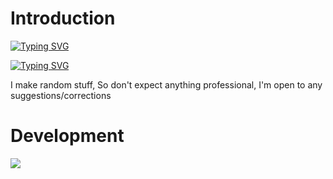 # Introduction
[![Typing SVG](https://readme-typing-svg.demolab.com?font=Fira+Code&pause=1000&color=F7F7F7&random=false&width=435&lines=Hey%2C+I'm+a+C%2CRust+and+Python+%22Dev%22;Still+looking+for+a+new+hyperfixation)](https://git.io/typing-svg)

[![Typing SVG](https://readme-typing-svg.demolab.com?font=Fira+Code&pause=1000&color=F7F7F7&random=false&width=435&lines=Focused+on+CyberSec+related+stuff)](https://git.io/typing-svg)

I make random stuff, So don't expect anything professional, I'm open to any suggestions/corrections
# Development
[![](https://skillicons.dev/icons?i=c,rust,bash,python,neovim,debian)](https://skilicons.dev)
